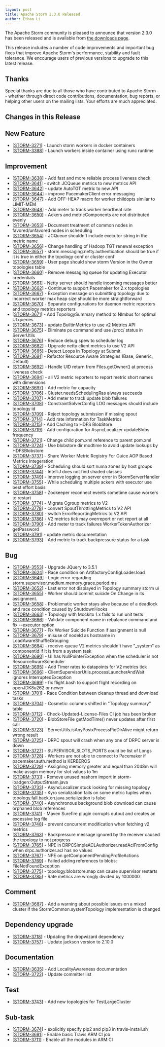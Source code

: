 ```yaml
---
layout: post
title: Apache Storm 2.3.0 Released
author: Ethan Li
---
```


The Apache Storm community is pleased to announce that version 2.3.0 has been released and is available from [the downloads page](/downloads.html).

This release includes a number of code improvements and important bug fixes that improve Apache Storm's performance, stability and fault tolerance. We encourage users of previous versions to upgrade to this latest release.


Thanks
------
Special thanks are due to all those who have contributed to Apache Storm -- whether through direct code contributions, documentation, bug reports, or helping other users on the mailing lists. Your efforts are much appreciated.


Changes in this Release
---------
<h2>New Feature</h2>
<ul>
<li>[<a href="https://issues.apache.org/jira/browse/STORM-3271">STORM-3271</a>] - Launch storm workers in docker containers</li>
<li>[<a href="https://issues.apache.org/jira/browse/STORM-3388">STORM-3388</a>] - Launch workers inside container using runc runtime</li>
</ul>
<h2>Improvement</h2>
<ul>
<li>[<a href="https://issues.apache.org/jira/browse/STORM-3638">STORM-3638</a>] - Add fast and more reliable process liveness check</li>
<li>[<a href="https://issues.apache.org/jira/browse/STORM-3641">STORM-3641</a>] - switch JCQueue metrics to new metrics API</li>
<li>[<a href="https://issues.apache.org/jira/browse/STORM-3642">STORM-3642</a>] - update AutoTGT metric to new API</li>
<li>[<a href="https://issues.apache.org/jira/browse/STORM-3644">STORM-3644</a>] - improve PacemakerClient error messaging</li>
<li>[<a href="https://issues.apache.org/jira/browse/STORM-3647">STORM-3647</a>] - Add OFF-HEAP macro for worker childopts similar to LIMIT-MEM</li>
<li>[<a href="https://issues.apache.org/jira/browse/STORM-3648">STORM-3648</a>] - Add meter to track worker heartbeat rate</li>
<li>[<a href="https://issues.apache.org/jira/browse/STORM-3650">STORM-3650</a>] - Ackers and metricComponents are not distributed evenly</li>
<li>[<a href="https://issues.apache.org/jira/browse/STORM-3653">STORM-3653</a>] - Document treatment of common nodes in favored/unfavored nodes in scheduling</li>
<li>[<a href="https://issues.apache.org/jira/browse/STORM-3654">STORM-3654</a>] - JCQueue shouldn't include executor string in the metric name</li>
<li>[<a href="https://issues.apache.org/jira/browse/STORM-3656">STORM-3656</a>] - Change handling of Hadoop TGT renewal exception</li>
<li>[<a href="https://issues.apache.org/jira/browse/STORM-3657">STORM-3657</a>] - storm.messaging.netty.authentication should be true if it is true in either the topology conf or cluster conf</li>
<li>[<a href="https://issues.apache.org/jira/browse/STORM-3659">STORM-3659</a>] - User page should show storm Version in the Owner topologies table</li>
<li>[<a href="https://issues.apache.org/jira/browse/STORM-3660">STORM-3660</a>] - Remove messaging queue for updating Executor credentials</li>
<li>[<a href="https://issues.apache.org/jira/browse/STORM-3661">STORM-3661</a>] - Netty server should handle incoming messages better</li>
<li>[<a href="https://issues.apache.org/jira/browse/STORM-3662">STORM-3662</a>] - Continue to support Pacemaker for 2.x topologies</li>
<li>[<a href="https://issues.apache.org/jira/browse/STORM-3667">STORM-3667</a>] - Exception message on submitting topology due to incorrect worker max heap size should be more straightforward </li>
<li>[<a href="https://issues.apache.org/jira/browse/STORM-3670">STORM-3670</a>] - Separate configurations for daemon metric reporters and topology metrics reporters</li>
<li>[<a href="https://issues.apache.org/jira/browse/STORM-3671">STORM-3671</a>] - Add TopologySummary method to NImbus for optimal UI queries</li>
<li>[<a href="https://issues.apache.org/jira/browse/STORM-3673">STORM-3673</a>] - update BuiltinMetrics to use v2 Metrics API</li>
<li>[<a href="https://issues.apache.org/jira/browse/STORM-3675">STORM-3675</a>] - Eliminate ps command and use /proc/<pid> status in ServerUtils</li>
<li>[<a href="https://issues.apache.org/jira/browse/STORM-3676">STORM-3676</a>] - Reduce debug spew to scheduler log</li>
<li>[<a href="https://issues.apache.org/jira/browse/STORM-3682">STORM-3682</a>] - Upgrade netty client metrics to use V2 API</li>
<li>[<a href="https://issues.apache.org/jira/browse/STORM-3685">STORM-3685</a>] - Detect Loops in Topology at Submit</li>
<li>[<a href="https://issues.apache.org/jira/browse/STORM-3691">STORM-3691</a>] - Refactor Resource Aware Strategies (Base, Generic, Default)</li>
<li>[<a href="https://issues.apache.org/jira/browse/STORM-3692">STORM-3692</a>] - Handle UID return from Files.getOwner() at process liveness check</li>
<li>[<a href="https://issues.apache.org/jira/browse/STORM-3694">STORM-3694</a>] - all V2 metric reporters to report metric short names with dimensions</li>
<li>[<a href="https://issues.apache.org/jira/browse/STORM-3697">STORM-3697</a>] - Add metric for capacity</li>
<li>[<a href="https://issues.apache.org/jira/browse/STORM-3706">STORM-3706</a>] - Cluster.needsSchedulingRas always succeeds</li>
<li>[<a href="https://issues.apache.org/jira/browse/STORM-3707">STORM-3707</a>] - Add meter to track update blob failures</li>
<li>[<a href="https://issues.apache.org/jira/browse/STORM-3708">STORM-3708</a>] - ConstraintSolverConfig LOG messages should include topology id</li>
<li>[<a href="https://issues.apache.org/jira/browse/STORM-3709">STORM-3709</a>] - Reject topology submission if missing spout</li>
<li>[<a href="https://issues.apache.org/jira/browse/STORM-3714">STORM-3714</a>] - Add rate information for TaskMetrics</li>
<li>[<a href="https://issues.apache.org/jira/browse/STORM-3715">STORM-3715</a>] - Add Caching to HDFS BlobStore</li>
<li>[<a href="https://issues.apache.org/jira/browse/STORM-3719">STORM-3719</a>] - Add configuration for AsyncLocalizer updateBlobs frequency</li>
<li>[<a href="https://issues.apache.org/jira/browse/STORM-3721">STORM-3721</a>] - Change child pom.xml reference to parent pom.xml</li>
<li>[<a href="https://issues.apache.org/jira/browse/STORM-3724">STORM-3724</a>] - Use blobstore dir modtime to avoid update lookups by HDFSBlobstore</li>
<li>[<a href="https://issues.apache.org/jira/browse/STORM-3737">STORM-3737</a>] - Share Worker Metric Registry For Guice AOP Based Metrics Integeration</li>
<li>[<a href="https://issues.apache.org/jira/browse/STORM-3739">STORM-3739</a>] - Scheduling should sort numa zones by host groups</li>
<li>[<a href="https://issues.apache.org/jira/browse/STORM-3744">STORM-3744</a>] - IntelliJ does not find shaded classes</li>
<li>[<a href="https://issues.apache.org/jira/browse/STORM-3749">STORM-3749</a>] - improve logging on server error in StormServerHandler</li>
<li>[<a href="https://issues.apache.org/jira/browse/STORM-3755">STORM-3755</a>] - While scheduling multiple ackers with executor use best effort basis</li>
<li>[<a href="https://issues.apache.org/jira/browse/STORM-3758">STORM-3758</a>] - Zookeeper reconnect events sometime cause workers to restart</li>
<li>[<a href="https://issues.apache.org/jira/browse/STORM-3774">STORM-3774</a>] - Migrate Cgroup metrics to V2 </li>
<li>[<a href="https://issues.apache.org/jira/browse/STORM-3778">STORM-3778</a>] - convert SpoutThrottlingMetrics to V2 API</li>
<li>[<a href="https://issues.apache.org/jira/browse/STORM-3780">STORM-3780</a>] - switch ErrorReportingMetrics to V2 API</li>
<li>[<a href="https://issues.apache.org/jira/browse/STORM-3786">STORM-3786</a>] - V2 metrics tick may overreport or not report at all</li>
<li>[<a href="https://issues.apache.org/jira/browse/STORM-3790">STORM-3790</a>] - Add meter to track failures WorkerTokenAuthorizer getPassword</li>
<li>[<a href="https://issues.apache.org/jira/browse/STORM-3791">STORM-3791</a>] - update metric documentation</li>
<li>[<a href="https://issues.apache.org/jira/browse/STORM-3793">STORM-3793</a>] - Add metric to track backpressure status for a task</li>
</ul>
<h2>Bug</h2>
<ul>
<li>[<a href="https://issues.apache.org/jira/browse/STORM-3553">STORM-3553</a>] - Upgrade JQuery to 3.5.1</li>
<li>[<a href="https://issues.apache.org/jira/browse/STORM-3624">STORM-3624</a>] - Race condition on ArtifactoryConfigLoader.load</li>
<li>[<a href="https://issues.apache.org/jira/browse/STORM-3649">STORM-3649</a>] - Logic error regarding storm.supervisor.medium.memory.grace.period.ms</li>
<li>[<a href="https://issues.apache.org/jira/browse/STORM-3652">STORM-3652</a>] -  Last error not displayed  in Topology summary storm ui</li>
<li>[<a href="https://issues.apache.org/jira/browse/STORM-3655">STORM-3655</a>] - Worker should commit suicide On Change in its assignment.</li>
<li>[<a href="https://issues.apache.org/jira/browse/STORM-3658">STORM-3658</a>] - Problematic worker stays alive because of a deadlock and race condition caused by ShutdownHooks</li>
<li>[<a href="https://issues.apache.org/jira/browse/STORM-3663">STORM-3663</a>] - Topology with Mockito 1.x fails to run unit tests </li>
<li>[<a href="https://issues.apache.org/jira/browse/STORM-3666">STORM-3666</a>] - Validate component name in rebalance command and fix --executor option</li>
<li>[<a href="https://issues.apache.org/jira/browse/STORM-3677">STORM-3677</a>] - Fix Worker Suicide Function if assignment is null</li>
<li>[<a href="https://issues.apache.org/jira/browse/STORM-3679">STORM-3679</a>] - misuse of nodeId as hostname in LoadAwareShuffleGrouping</li>
<li>[<a href="https://issues.apache.org/jira/browse/STORM-3684">STORM-3684</a>] - receive-queue V2 metrics shouldn't have "_system" as componentId if it is from a system task</li>
<li>[<a href="https://issues.apache.org/jira/browse/STORM-3690">STORM-3690</a>] - UI has NullPointerException when the scheduler is not ResourceAwareScheduler</li>
<li>[<a href="https://issues.apache.org/jira/browse/STORM-3695">STORM-3695</a>] - Add Timer rates to datapoints for V2 metrics tick</li>
<li>[<a href="https://issues.apache.org/jira/browse/STORM-3696">STORM-3696</a>] - ClientSupervisorUtils.processLauncherAndWait ignores InterruptedException</li>
<li>[<a href="https://issues.apache.org/jira/browse/STORM-3699">STORM-3699</a>] - fix flight.bash to support flight recording on openJDK8u262 or newer</li>
<li>[<a href="https://issues.apache.org/jira/browse/STORM-3701">STORM-3701</a>] - Race Condition between cleanup thread and download tasks</li>
<li>[<a href="https://issues.apache.org/jira/browse/STORM-3704">STORM-3704</a>] - Cosmetic: columns shifted in "Topology summary" table</li>
<li>[<a href="https://issues.apache.org/jira/browse/STORM-3712">STORM-3712</a>] - Check-Updated-License-Files CI job has been broken</li>
<li>[<a href="https://issues.apache.org/jira/browse/STORM-3720">STORM-3720</a>] - BlobStoreFile getModTime() never updates after first call</li>
<li>[<a href="https://issues.apache.org/jira/browse/STORM-3723">STORM-3723</a>] - ServerUtils.isAnyPosixProcessPidDirAlive might return wrong result</li>
<li>[<a href="https://issues.apache.org/jira/browse/STORM-3725">STORM-3725</a>] - DRPC spout will crash when any one of DRPC server is down</li>
<li>[<a href="https://issues.apache.org/jira/browse/STORM-3727">STORM-3727</a>] - SUPERVISOR_SLOTS_PORTS could be list of Longs</li>
<li>[<a href="https://issues.apache.org/jira/browse/STORM-3728">STORM-3728</a>] - Workers are not able to connect to Pacemaker if pacemaker.auth.method is KERBEROS</li>
<li>[<a href="https://issues.apache.org/jira/browse/STORM-3729">STORM-3729</a>] - Assigning memory greater and equal than 2048m will make assgin memory for slot values to 1m</li>
<li>[<a href="https://issues.apache.org/jira/browse/STORM-3731">STORM-3731</a>] - Remove unused nashorn import in storm-loadgen:OutputStream.java</li>
<li>[<a href="https://issues.apache.org/jira/browse/STORM-3733">STORM-3733</a>] - AsyncLocalizer stuck looking for missing topology</li>
<li>[<a href="https://issues.apache.org/jira/browse/STORM-3735">STORM-3735</a>] - Kyro serialization fails on some metric tuples when topology.fall.back.on.java.serialization is false</li>
<li>[<a href="https://issues.apache.org/jira/browse/STORM-3740">STORM-3740</a>] - Asynchronous background blob download can cause orphaned blob references</li>
<li>[<a href="https://issues.apache.org/jira/browse/STORM-3741">STORM-3741</a>] - Maven Surefire plugin corrupts output and creates an excessive log file</li>
<li>[<a href="https://issues.apache.org/jira/browse/STORM-3748">STORM-3748</a>] - prevent concurrent modification when fetching v2 metrics</li>
<li>[<a href="https://issues.apache.org/jira/browse/STORM-3763">STORM-3763</a>] - Backpressure message ignored by the receiver caused the topology to not progress</li>
<li>[<a href="https://issues.apache.org/jira/browse/STORM-3765">STORM-3765</a>] - NPE in DRPCSimpleACLAuthorizer.readAclFromConfig when drpc.authorizer.acl has no values</li>
<li>[<a href="https://issues.apache.org/jira/browse/STORM-3767">STORM-3767</a>] - NPE on getComponentPendingProfileActions </li>
<li>[<a href="https://issues.apache.org/jira/browse/STORM-3769">STORM-3769</a>] - Failed adding references to blobs: FileNotFoundException</li>
<li>[<a href="https://issues.apache.org/jira/browse/STORM-3775">STORM-3775</a>] - topology.blobstore.map can cause supervisor restarts</li>
<li>[<a href="https://issues.apache.org/jira/browse/STORM-3785">STORM-3785</a>] - Rate metrics are wrongly divided by 1000000</li>
</ul>
<h2>Comment</h2>
<ul>
<li>[<a href="https://issues.apache.org/jira/browse/STORM-3687">STORM-3687</a>] - Add a warning about possible issues on a mixed cluster if the StormCommon.systemTopology implementation is changed</li>
</ul>
<h2>Dependency upgrade</h2>
<ul>
<li>[<a href="https://issues.apache.org/jira/browse/STORM-3718">STORM-3718</a>] - Updating the dropwizard dependency</li>
<li>[<a href="https://issues.apache.org/jira/browse/STORM-3757">STORM-3757</a>] - Update jackson version to 2.10.0</li>
</ul>
<h2>Documentation</h2>
<ul>
<li>[<a href="https://issues.apache.org/jira/browse/STORM-3635">STORM-3635</a>] - Add LocalityAwareness documentation</li>
<li>[<a href="https://issues.apache.org/jira/browse/STORM-3722">STORM-3722</a>] - Update committer list</li>
</ul>
<h2>Test</h2>
<ul>
<li>[<a href="https://issues.apache.org/jira/browse/STORM-3743">STORM-3743</a>] - Add new topologies for TestLargeCluster</li>
</ul>
<h2>Sub-task</h2>
<ul>
<li>[<a href="https://issues.apache.org/jira/browse/STORM-3674">STORM-3674</a>] - explicitly specify pip2 and pip3 in travis-install.sh</li>
<li>[<a href="https://issues.apache.org/jira/browse/STORM-3681">STORM-3681</a>] - Enable basic Travis ARM CI job</li>
<li>[<a href="https://issues.apache.org/jira/browse/STORM-3711">STORM-3711</a>] - Enable all the modules in ARM CI</li>
</ul>
